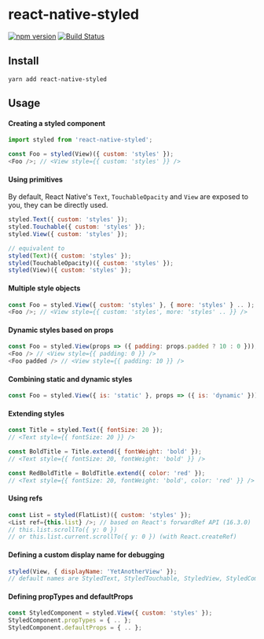 # react-native-styled

[![npm version](https://badge.fury.io/js/react-native-styled.svg)](https://badge.fury.io/js/react-native-styled) [![Build Status](https://travis-ci.org/sonaye/react-native-styled.svg?branch=master)](https://travis-ci.org/sonaye/react-native-styled)

## Install

`yarn add react-native-styled`

## Usage

#### Creating a styled component

```js
import styled from 'react-native-styled';

const Foo = styled(View)({ custom: 'styles' });
<Foo />; // <View style={{ custom: 'styles' }} />
```

#### Using primitives

By default, React Native's `Text`, `TouchableOpacity` and `View` are exposed to you, they can be directly used.

```js
styled.Text({ custom: 'styles' });
styled.Touchable({ custom: 'styles' });
styled.View({ custom: 'styles' });

// equivalent to
styled(Text)({ custom: 'styles' });
styled(TouchableOpacity)({ custom: 'styles' });
styled(View)({ custom: 'styles' });
```

#### Multiple style objects

```js
const Foo = styled.View({ custom: 'styles' }, { more: 'styles' } .. );
<Foo />; // <View style={{ custom: 'styles', more: 'styles' .. }} />
```

#### Dynamic styles based on props

```js
const Foo = styled.View(props => ({ padding: props.padded ? 10 : 0 }));
<Foo /> // <View style={{ padding: 0 }} />
<Foo padded /> // <View style={{ padding: 10 }} />
```

#### Combining static and dynamic styles

```js
const Foo = styled.View({ is: 'static' }, props => ({ is: 'dynamic' }));
```

#### Extending styles

```js
const Title = styled.Text({ fontSize: 20 });
// <Text style={{ fontSize: 20 }} />

const BoldTitle = Title.extend({ fontWeight: 'bold' });
// <Text style={{ fontSize: 20, fontWeight: 'bold' }} />

const RedBoldTitle = BoldTitle.extend({ color: 'red' });
// <Text style={{ fontSize: 20, fontWeight: 'bold', color: 'red' }} />
```

#### Using refs

```js
const List = styled(FlatList)({ custom: 'styles' });
<List ref={this.list} />; // based on React's forwardRef API (16.3.0)
// this.list.scrollTo({ y: 0 })
// or this.list.current.scrollTo({ y: 0 }) (with React.createRef)
```

#### Defining a custom display name for debugging

```js
styled(View, { displayName: 'YetAnotherView' });
// default names are StyledText, StyledTouchable, StyledView, StyledComponent, etc
```

#### Defining propTypes and defaultProps

```js
const StyledComponent = styled.View({ custom: 'styles' });
StyledComponent.propTypes = { .. };
StyledComponent.defaultProps = { .. };
```
